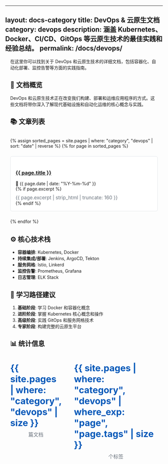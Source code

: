 <!-- docs/devops/index.md -->
---
layout: docs-category
title: DevOps & 云原生文档
category: devops
description: 涵盖 Kubernetes、Docker、CI/CD、GitOps 等云原生技术的最佳实践和经验总结。
permalink: /docs/devops/
---

<style>
/* 全局页面宽度优化 */
.docs-category {
  max-width: 2400px !important;
  padding-left: 2.5rem;
  padding-right: 2.5rem;
  margin-left: auto;
  margin-right: auto;
}

@media (max-width: 1200px) {
  .docs-category {
    max-width: 98vw !important;
    padding-left: 1rem;
    padding-right: 1rem;
  }
}

.devops-posts-list {
  display: grid;
  grid-template-columns: repeat(auto-fit, minmax(340px, 1fr));
  gap: 1.5rem 2rem;
  margin: 2rem 0;
}

.devops-post-item {
  background: #fff;
  border: 1px solid #e1e4e8;
  border-radius: 6px;
  box-sizing: border-box;
  padding: 1.2rem 1rem 1rem 1rem;
  display: flex;
  flex-direction: column;
  justify-content: space-between;
  min-width: 0;
}

.devops-post-meta-row {
  display: flex;
  align-items: center;
  margin-top: 0.4rem;
  gap: 1.5rem;
}
.devops-post-excerpt {
  color: #6a737d;
  font-size: 0.97rem;
  margin-top: 0.6rem;
}

/* 统计区跟随宽度自适应并加大间距 */
.stats {
  display: flex;
  gap: 2.5rem;
  margin: 2.5rem 0;
  font-size: 1rem;
}
.stat-item {
  display: flex;
  flex-direction: column;
  align-items: center;
}
.stat-number {
  font-size: 1.8rem;
  font-weight: bold;
  color: #0057b8;
}
.stat-label {
  color: #6a737d;
  margin-top: 0.4rem;
}
</style>

<div class="docs-category">
在这里你可以找到关于 DevOps 和云原生技术的详细文档，包括容器化、自动化部署、监控告警等方面的实践指南。

## 📖 文档概览

DevOps 和云原生技术正在改变我们构建、部署和运维应用程序的方式。这些文档将带你深入了解现代基础设施和自动化运维的核心概念与实践。

## 📚 文章列表

<div class="devops-posts-list">
  {% assign sorted_pages = site.pages | where: "category", "devops" | sort: "date" | reverse %}
  {% for page in sorted_pages %}
    <div class="devops-post-item">
      <h3 style="margin-bottom:0.6rem;"><a href="{{ page.url | relative_url }}">{{ page.title }}</a></h3>
      <div class="devops-post-meta-row">
        <span class="post-date">📅 {{ page.date | date: "%Y-%m-%d" }}</span>
        <!-- 可扩展：比如作者、标签等同排显示 -->
      </div>
      {% if page.excerpt %}
        <div class="devops-post-excerpt">{{ page.excerpt | strip_html | truncate: 160 }}</div>
      {% endif %}
    </div>
  {% endfor %}
</div>

## ⚙️ 核心技术栈

- **容器编排**: Kubernetes, Docker
- **持续集成/部署**: Jenkins, ArgoCD, Tekton
- **服务网格**: Istio, Linkerd
- **监控告警**: Prometheus, Grafana
- **日志管理**: ELK Stack

## 🎯 学习路径建议

1. **基础阶段**: 学习 Docker 和容器化概念
2. **进阶阶段**: 掌握 Kubernetes 核心概念和操作
3. **高级阶段**: 实践 GitOps 和服务网格技术
4. **专家阶段**: 构建完整的云原生平台

## 📊 统计信息

<div class="stats">
  <div class="stat-item">
    <span class="stat-number">{{ site.pages | where: "category", "devops" | size }}</span>
    <span class="stat-label">篇文档</span>
  </div>
  <div class="stat-item">
    <span class="stat-number">{{ site.pages | where: "category", "devops" | where_exp: "page", "page.tags" | size }}</span>
    <span class="stat-label">个标签</span>
  </div>
</div>
</div>